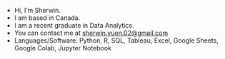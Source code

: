- Hi, I’m Sherwin.
- I am based in Canada.
- I am a recent graduate in Data Analytics.
- You can contact me at sherwin.yuen.02@gmail.com
- Languages/Software: Python, R, SQL, Tableau, Excel, Google Sheets, Google Colab, Jupyter Notebook


<!---
scyuen22/scyuen22 is a ✨ special ✨ repository because its `README.md` (this file) appears on your GitHub profile.
You can click the Preview link to take a look at your changes.
--->
